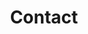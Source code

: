 ---
# An instance of the Contact widget.
# Documentation: https://wowchemy.com/docs/page-builder/
widget: contact

# This file represents a page section.
headless: true

# Order that this section appears on the page.
weight: 20

title: Contact

content:
  # Contact (edit or remove options as required)

  email: georgios.bouloukakis@telecom-sudparis.eu
  phone: 0033 6 52 47 10 86
  address:
    street: 9 Rue Charles Fourier
    city: Évry-Courcouronnes
    region: Île-de-France
    postcode: '91000'
    country: France
    country_code: FR
  coordinates:
    longitude: '2.443393315594366'
    latitude: '48.625245547208046'
  directions: Enter Building E and take the the elevator to Office 304 on Floor 3
  office_hours:
    - 'Monday ______ to ____'
    - 'Wednesday ________ to _____'
    - 'add more here'

  # Automatically link email and phone or display as text?
  autolink: true

  # Email form provider
  form:
    provider: netlify
    formspree:
      id:
    netlify:
      # Enable CAPTCHA challenge to reduce spam?
      captcha: false

design:
  columns: '1'
---